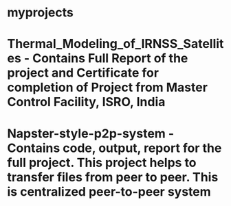 # myprojects
# Thermal_Modeling_of_IRNSS_Satellites - Contains Full Report of the project and Certificate for completion of Project from Master Control Facility, ISRO, India
# Napster-style-p2p-system - Contains code, output, report for the full project. This project helps to transfer files from peer to peer. This is centralized peer-to-peer system
